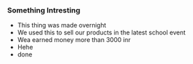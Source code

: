 ### Something Intresting
- This thing was made overnight
- We used this to sell our products in the latest school event 
- Wea earned money more than 3000 inr
- Hehe 
- done
